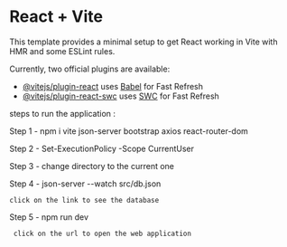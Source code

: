 # React + Vite

This template provides a minimal setup to get React working in Vite with HMR and some ESLint rules.

Currently, two official plugins are available:

- [@vitejs/plugin-react](https://github.com/vitejs/vite-plugin-react/blob/main/packages/plugin-react/README.md) uses [Babel](https://babeljs.io/) for Fast Refresh
- [@vitejs/plugin-react-swc](https://github.com/vitejs/vite-plugin-react-swc) uses [SWC](https://swc.rs/) for Fast Refresh


steps to run the application :

 
Step 1 - npm i vite json-server bootstrap axios react-router-dom

Step 2 - Set-ExecutionPolicy -Scope CurrentUser

Step 3 - change directory to the current one 

Step 4 - json-server --watch src/db.json

    click on the link to see the database 

Step 5 - npm run dev 

     click on the url to open the web application 
